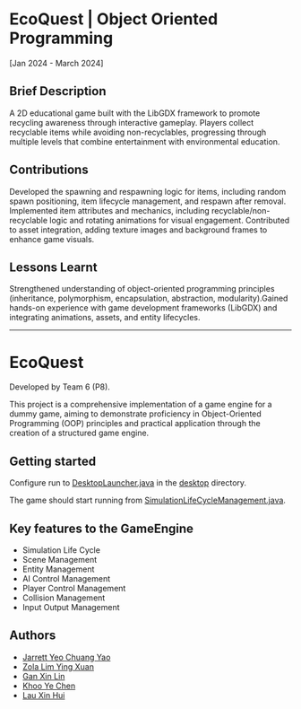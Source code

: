 # EcoQuest | Object Oriented Programming
[Jan 2024 - March 2024]

## Brief Description
A 2D educational game built with the LibGDX framework to promote recycling awareness through interactive gameplay. Players collect recyclable items while avoiding non-recyclables, progressing through multiple levels that combine entertainment with environmental education.

## Contributions
Developed the spawning and respawning logic for items, including random spawn positioning, item lifecycle management, and respawn after removal. Implemented item attributes and mechanics, including recyclable/non-recyclable logic and rotating animations for visual engagement. Contributed to asset integration, adding texture images and background frames to enhance game visuals.

## Lessons Learnt
Strengthened understanding of object-oriented programming principles (inheritance, polymorphism, encapsulation, abstraction, modularity).Gained hands-on experience with game development frameworks (LibGDX) and integrating animations, assets, and entity lifecycles.

__________________________________________________________________________________________________________________________________________

# EcoQuest
Developed by Team 6 (P8).

This project is a comprehensive implementation of a game engine for a dummy game, aiming to demonstrate proficiency in Object-Oriented Programming (OOP) principles and practical application through the creation of a structured game engine.

## Getting started
Configure run to [DesktopLauncher.java](https://github.com/kxnjo/bomberboys/blob/main/Codes/desktop/src/com/oop/gameengine/DesktopLauncher.java) in the [desktop](https://github.com/kxnjo/bomberboys/tree/main/Codes/desktop) directory.

The game should start running from [SimulationLifeCycleManagement.java](https://github.com/kxnjo/bomberboys/blob/main/Codes/desktop/src/com/oop/gameengine/Managers/SimulationLifeCycleManagement.java).


## Key features to the GameEngine
- Simulation Life Cycle
- Scene Management
- Entity Management
- AI Control Management
- Player Control Management
- Collision Management
- Input Output Management

## Authors
- [Jarrett Yeo Chuang Yao](https://github.com/jarrettyeocy)
- [Zola Lim Ying Xuan](https://github.com/ZLYX1)
- [Gan Xin Lin](https://github.com/xinlin030)
- [Khoo Ye Chen](https://github.com/yechenkhoo)
- [Lau Xin Hui](https://github.com/kxnjo)
